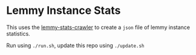 # Lemmy Instance Stats

This uses the [lemmy-stats-crawler](https://yerbamate.ml/LemmyNet/lemmy-stats-crawler/) to create a `json` file of lemmy instance statistics.

Run using `./run.sh`, update this repo using `./update.sh`
